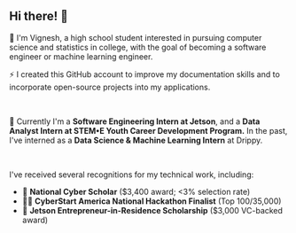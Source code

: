 ## Hi there! 👋

💬 I'm Vignesh, a high school student interested in pursuing computer science and statistics in college, with the goal of becoming a software engineer or machine learning engineer.

⚡ I created this GitHub account to improve my  documentation skills and to incorporate open-source projects into my applications.

<br>

💼 Currently I'm a **Software Engineering Intern at Jetson**, and a **Data Analyst Intern at STEM•E Youth Career Development Program.** In the past, I've interned as a **Data Science & Machine Learning Intern** at Drippy.

<br>

I've received several recognitions for my technical work, including:
 - 🎯 **National Cyber Scholar** ($3,400 award; <3% selection rate)
 - 👨‍💻 **CyberStart America National Hackathon Finalist** (Top 100/35,000)
 - 💸 **Jetson Entrepreneur-in-Residence Scholarship** ($3,000 VC-backed award)
